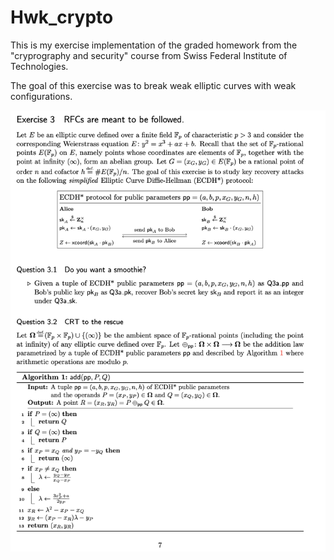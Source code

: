 # Hwk_crypto

This is my exercise implementation of the graded homework from the "cryprography and security" course from Swiss Federal Institute of Technologies. 

The goal of this exercise was to break weak elliptic curves with weak configurations. 


![alt text](https://github.com/douglasbouchet/Hwk_crypto/blob/main/instruction/ex_part_0.png?raw=true)


